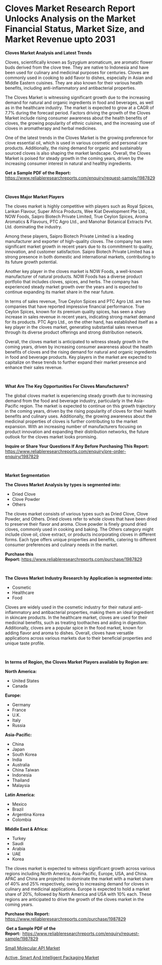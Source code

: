 <p><h1>Cloves Market Research Report Unlocks Analysis on the Market Financial Status, Market Size, and Market Revenue upto 2031</h1></p><p><strong>Cloves Market Analysis and Latest Trends</strong></p>
<p><p>Cloves, scientifically known as Syzygium aromaticum, are aromatic flower buds derived from the clove tree. They are native to Indonesia and have been used for culinary and medicinal purposes for centuries. Cloves are commonly used in cooking to add flavor to dishes, especially in Asian and Middle Eastern cuisines. They are also known for their various health benefits, including anti-inflammatory and antibacterial properties.</p><p>The Cloves Market is witnessing significant growth due to the increasing demand for natural and organic ingredients in food and beverages, as well as in the healthcare industry. The market is expected to grow at a CAGR of 7.7% during the forecast period. Factors driving the growth of the Cloves Market include rising consumer awareness about the health benefits of cloves, the growing popularity of ethnic cuisines, and the increasing use of cloves in aromatherapy and herbal medicines.</p><p>One of the latest trends in the Cloves Market is the growing preference for clove essential oil, which is used in various cosmetic and personal care products. Additionally, the rising demand for organic and sustainably sourced cloves is also shaping the market landscape. Overall, the Cloves Market is poised for steady growth in the coming years, driven by the increasing consumer interest in natural and healthy ingredients.</p></p>
<p><strong>Get a Sample PDF of the Report:&nbsp;</strong> <a href="https://www.reliableresearchreports.com/enquiry/request-sample/1987829">https://www.reliableresearchreports.com/enquiry/request-sample/1987829</a></p>
<p>&nbsp;</p>
<p><strong>Cloves Major Market Players</strong></p>
<p><p>The cloves market is highly competitive with players such as Royal Spices, Lankan Flavour, Super Africa Products, Wee Kiat Development Pte Ltd., NOW Foods, Saipro Biotech Private Limited, True Ceylon Spices, Aroma Aromatics & Flavours, PTC Agro Ltd., and Manohar Botanical Extracts Pvt. Ltd. dominating the industry.</p><p>Among these players, Saipro Biotech Private Limited is a leading manufacturer and exporter of high-quality cloves. The company has seen significant market growth in recent years due to its commitment to quality, innovation, and customer satisfaction. Saipro Biotech Private Limited has a strong presence in both domestic and international markets, contributing to its future growth potential.</p><p>Another key player in the cloves market is NOW Foods, a well-known manufacturer of natural products. NOW Foods has a diverse product portfolio that includes cloves, spices, and herbs. The company has experienced steady market growth over the years and is expected to continue expanding its market share in the near future.</p><p>In terms of sales revenue, True Ceylon Spices and PTC Agro Ltd. are two companies that have reported impressive financial performance. True Ceylon Spices, known for its premium quality spices, has seen a sharp increase in sales revenue in recent years, indicating strong market demand for its products. PTC Agro Ltd., on the other hand, has established itself as a key player in the cloves market, generating substantial sales revenue through its diverse product offerings and strong distribution network.</p><p>Overall, the cloves market is anticipated to witness steady growth in the coming years, driven by increasing consumer awareness about the health benefits of cloves and the rising demand for natural and organic ingredients in food and beverage products. Key players in the market are expected to capitalize on these trends to further expand their market presence and enhance their sales revenue.</p></p>
<p>&nbsp;</p>
<p><strong>What Are The Key Opportunities For Cloves Manufacturers?</strong></p>
<p><p>The global cloves market is experiencing steady growth due to increasing demand from the food and beverage industry, particularly in the Asia-Pacific region. The market is expected to continue on this growth trajectory in the coming years, driven by the rising popularity of cloves for their health benefits and culinary uses. Additionally, the growing awareness about the medicinal properties of cloves is further contributing to the market expansion. With an increasing number of manufacturers focusing on product innovation and expanding their distribution networks, the future outlook for the cloves market looks promising.</p></p>
<p><strong>Inquire or Share Your Questions If Any Before Purchasing This Report:</strong> <a href="https://www.reliableresearchreports.com/enquiry/pre-order-enquiry/1987829">https://www.reliableresearchreports.com/enquiry/pre-order-enquiry/1987829</a></p>
<p>&nbsp;</p>
<p><strong>Market Segmentation</strong></p>
<p><strong>The Cloves Market Analysis by types is segmented into:</strong></p>
<p><ul><li>Dried Clove</li><li>Clove Powder</li><li>Others</li></ul></p>
<p><p>The cloves market consists of various types such as Dried Clove, Clove Powder, and Others. Dried cloves refer to whole cloves that have been dried to preserve their flavor and aroma. Clove powder is finely ground dried cloves, commonly used in cooking and baking. The Others category might include clove oil, clove extract, or products incorporating cloves in different forms. Each type offers unique properties and benefits, catering to different consumer preferences and culinary needs in the market.</p></p>
<p><strong>Purchase this Report:&nbsp;</strong><a href="https://www.reliableresearchreports.com/purchase/1987829">https://www.reliableresearchreports.com/purchase/1987829</a></p>
<p>&nbsp;</p>
<p><strong>The Cloves Market Industry Research by Application is segmented into:</strong></p>
<p><ul><li>Cosmetic</li><li>Healthcare</li><li>Food</li></ul></p>
<p><p>Cloves are widely used in the cosmetic industry for their natural anti-inflammatory and antibacterial properties, making them an ideal ingredient in skincare products. In the healthcare market, cloves are used for their medicinal benefits, such as treating toothaches and aiding in digestion. Additionally, cloves are a popular spice in the food market, known for adding flavor and aroma to dishes. Overall, cloves have versatile applications across various markets due to their beneficial properties and unique taste profile.</p></p>
<p>&nbsp;</p>
<p><strong>In terms of Region, the Cloves Market Players available by Region are:</strong></p>
<p>
    <p> <strong> North America: </strong>
        <ul>
            <li>United States</li>
            <li>Canada</li>
        </ul>
        </p> 
    <p> <strong> Europe: </strong>
        <ul>
            <li>Germany</li>
            <li>France</li>
            <li>U.K.</li>
            <li>Italy</li>
            <li>Russia</li>
        </ul>
        </p> 
    <p> <strong> Asia-Pacific: </strong>
        <ul>
            <li>China</li>
            <li>Japan</li>
            <li>South Korea</li>
            <li>India</li>
            <li>Australia</li>
            <li>China Taiwan</li>
            <li>Indonesia</li>
            <li>Thailand</li>
            <li>Malaysia</li>
        </ul>
        </p> 
    <p> <strong> Latin America: </strong>
        <ul>
            <li>Mexico</li>
            <li>Brazil</li>
            <li>Argentina Korea</li>
            <li>Colombia</li>
        </ul>
        </p> 
    <p> <strong> Middle East & Africa: </strong>
        <ul>
            <li>Turkey</li>
            <li>Saudi</li>
            <li>Arabia</li>
            <li>UAE</li>
            <li>Korea</li>
        </ul>
    </p>
    </p>
<p><p>The cloves market is expected to witness significant growth across various regions including North America, Asia-Pacific, Europe, USA, and China. APAC and China are projected to dominate the market with a market share of 40% and 25% respectively, owing to increasing demand for cloves in culinary and medicinal applications. Europe is expected to hold a market share of 20%, followed by North America and USA with 10% each. These regions are anticipated to drive the growth of the cloves market in the coming years.</p></p>
<p><strong>Purchase this Report: </strong><a href="https://www.reliableresearchreports.com/purchase/1987829">https://www.reliableresearchreports.com/purchase/1987829</a></p>
<p>&nbsp;<strong>Get a Sample PDF of the Report:&nbsp;&nbsp;</strong><a href="https://www.reliableresearchreports.com/enquiry/request-sample/1987829">https://www.reliableresearchreports.com/enquiry/request-sample/1987829</a></p>
<p><strong></strong></p>
<p><p><a href="https://cautious-neon-760.notion.site/Decoding-the-Small-Molecular-API-Market-A-Deep-Dive-into-the-Latest-Market-Trends-Market-Segmentat-48b2f8560ba54b53902063027790537d">Small Molecular API Market</a></p><p><a href="https://spotless-saver-8fd.notion.site/Active-Smart-And-Intelligent-Packaging-Market-Size-Focuses-on-Market-Dynamics-In-Depth-Analysis-an-a6d616f27fe14bb897eaecb7d7dbfd6f">Active, Smart And Intelligent Packaging Market</a></p></p>